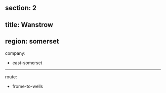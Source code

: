 section: 2
----
title: Wanstrow
----
region: somerset
----
company:
- east-somerset
----
route:
- frome-to-wells
